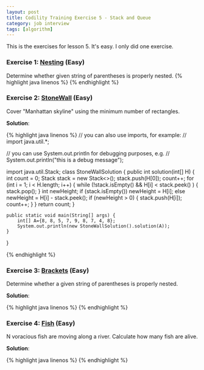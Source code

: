 ```yaml
---
layout: post
title: Codility Training Exercise 5 - Stack and Queue
category: job interview
tags: [algorithm]
---
```

This is the exercises for lesson 5. It's easy. I only did one exercise. 

### Exercise 1: [Nesting](https://codility.com/demo/take-sample-test/nesting/) (Easy)
Determine whether given string of parentheses is properly nested. 
{%  highlight java linenos  %}
{% endhighlight %}

### Exercise 2: [StoneWall](https://codility.com/demo/take-sample-test/stone_wall/) (Easy)
Cover "Manhattan skyline" using the minimum number of rectangles. 

**Solution**:

{%  highlight java linenos  %}
// you can also use imports, for example:
// import java.util.*;

// you can use System.out.println for debugging purposes, e.g.
// System.out.println("this is a debug message");

import java.util.Stack;
class StoneWallSolution {
    public int solution(int[] H) {
        int count = 0;
        Stack<Integer> stack = new Stack<>();
        stack.push(H[0]);
        count++;
        for (int i = 1; i < H.length; i++) {
            while (!stack.isEmpty() && H[i] < stack.peek() ) {
                stack.pop();
            }
            int newHeight;
            if (stack.isEmpty())
                newHeight = H[i];
            else
                newHeight = H[i] - stack.peek();
            if (newHeight > 0) {
                stack.push(H[i]);
                count++;
            }
        }
        return count;
    }

    public static void main(String[] args) {
		int[] A={8, 8, 5, 7, 9, 8, 7, 4, 8};
		System.out.println(new StoneWallSolution().solution(A));
    }
    
}

{% endhighlight %}


### Exercise 3: [Brackets](https://codility.com/demo/take-sample-test/brackets/) (Easy)
Determine whether a given string of parentheses is properly nested. 

**Solution**:

{%  highlight java linenos  %}
{% endhighlight  %}

### Exercise 4: [Fish]() (Easy)
N voracious fish are moving along a river. Calculate how many fish are alive. 

**Solution**:

{%  highlight java linenos  %}
{% endhighlight %}
